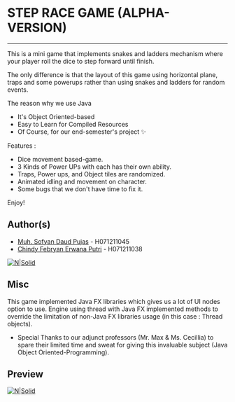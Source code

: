# STEP RACE GAME (ALPHA-VERSION)
---

This is a mini game that implements snakes and ladders mechanism where your player roll the dice to step forward until finish.

The only difference is that the layout of this game using horizontal plane, traps and some powerups rather than using snakes and ladders for random events.

The reason why we use Java

- It's Object Oriented-based
- Easy to Learn for Compiled Resources
- Of Course, for our end-semester's project ✨

Features :

- Dice movement based-game.
- 3 Kinds of Power UPs with each has their own ability.
- Traps, Power ups, and Object tiles are randomized.
- Animated idling and movement on character.
- Some bugs that we don't have time to fix it.

Enjoy!

## Author(s)

- [Muh. Sofyan Daud Pujas](https://www.instagram.com/sofyan.pujas/) - H071211045
- [Chindy Febryan Erwana Putri](https://www.instagram.com/c.h.i.n.d.y/) - H071211038


[![N|Solid](https://www.oracle.com/a/tech/img/cb88-java-logo-001.jpg)](https://nodesource.com/products/nsolid)

## Misc

This game implemented Java FX libraries which gives us a lot of UI nodes option to use.
Engine using thread with Java FX implemented methods to override the limitation of non-Java FX
libraries usage (in this case : Thread objects).

- Special Thanks to our adjunct professors (Mr. Max & Ms. Cecillia) to spare their limited time and sweat for giving this invaluable subject (Java Object Oriented-Programming).


   [Sofyan]: <https://www.instagram.com/sofyan.pujas/d>
   [Chindy]: <https://www.instagram.com/c.h.i.n.d.y/>
   
## Preview

[![N|Solid](https://i.postimg.cc/50Zn3zRN/step-race-preview.png)](https://nodesource.com/products/nsolid)


